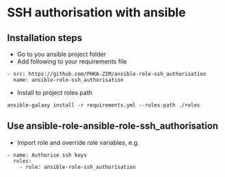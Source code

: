 # SSH authorisation with ansible

## Installation steps

- Go to you ansible project folder
- Add following to your requirements file

```
- src: https://github.com/PHKA-ZIM/ansible-role-ssh_authorisation
  name: ansible-role-ssh_authorisation
```

- Install to project roles path
```
ansible-galaxy install -r requirements.yml --roles-path ./roles
```

## Use ansible-role-ansible-role-ssh_authorisation

- Import role and override role variables, e.g.
```
- name: Authorise ssh keys
  roles:
    - role: ansible-role-ssh_authorisation
```
